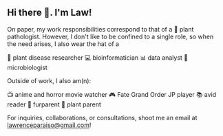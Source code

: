 ## Hi there 👋. I'm Law!

On paper, my work responsibilities correspond to that of a 🔬 plant pathologist. However, I don't like to be confined to a single role, so when the need arises, I also wear the hat of a

🌿 plant disease researcher
💻 bioinformatician
📊 data analyst
🔬 microbiologist

Outside of work, I also am(n):

📺 anime and horror movie watcher
🎮 Fate Grand Order JP player
📚 avid reader
🐾 furparent
🌱 plant parent

For inquiries, collaborations, or consultations, shoot me an email at lawrenceparaiso@gmail.com!
